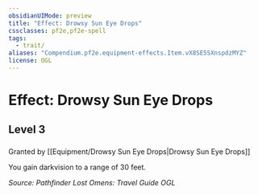 ```yaml
---
obsidianUIMode: preview
title: "Effect: Drowsy Sun Eye Drops"
cssclasses: pf2e,pf2e-spell
tags:
  - trait/
aliases: "Compendium.pf2e.equipment-effects.Item.vX8SE5SXnspdzMYZ"
license: OGL
---
```

# Effect: Drowsy Sun Eye Drops
## Level 3
### 






Granted by [[Equipment/Drowsy Sun Eye Drops|Drowsy Sun Eye Drops]]

You gain darkvision to a range of 30 feet.

*Source: Pathfinder Lost Omens: Travel Guide*
*OGL*